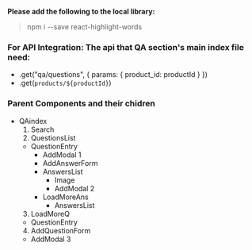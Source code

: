 **Please add the following to the local library:**

> npm i --save react-highlight-words

### For API Integration: The api that QA section's main index file need:

- .get("qa/questions", { params: { product_id: productId } })
- .get(`products/${productId}`)

### Parent Components and their chidren

- QAindex
  1. Search
  2. QuestionsList
  - QuestionEntry
    - AddModal 1
    - AddAnswerForm
    - AnswersList
      - Image
      - AddModal 2
    - LoadMoreAns
      - AnswersList
  3. LoadMoreQ
  - QuestionEntry
  4. AddQuestionForm
  - AddModal 3
